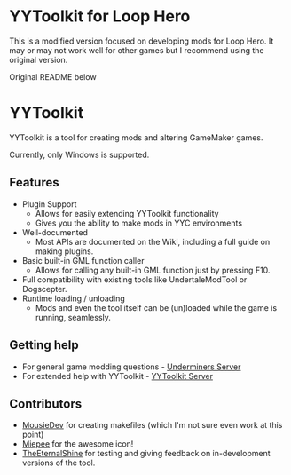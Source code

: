 # YYToolkit for Loop Hero
This is a modified version focused on developing mods for Loop Hero.
It may or may not work well for other games but I recommend using the original version.

Original README below

# YYToolkit
YYToolkit is a tool for creating mods and altering GameMaker games.

Currently, only Windows is supported.

## Features
- Plugin Support
  - Allows for easily extending YYToolkit functionality
  - Gives you the ability to make mods in YYC environments
- Well-documented
  - Most APIs are documented on the Wiki, including a full guide on making plugins.
- Basic built-in GML function caller
  - Allows for calling any built-in GML function just by pressing F10.
- Full compatibility with existing tools like UndertaleModTool or Dogscepter.
- Runtime loading / unloading
  - Mods and even the tool itself can be (un)loaded while the game is running, seamlessly.

## Getting help
- For general game modding questions - [Underminers Server](https://discord.gg/3ESNF4QPrh)
- For extended help with YYToolkit - [YYToolkit Server](https://discord.gg/vbT8Ed4cpq)

## Contributors
- [MousieDev](https://github.com/MousieDev) for creating makefiles (which I'm not sure even work at this point)
- [Miepee](https://github.com/Miepee) for the awesome icon!
- [TheEternalShine](https://github.com/TheEternalShine) for testing and giving feedback on in-development versions of the tool.
